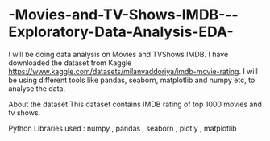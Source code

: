# -Movies-and-TV-Shows-IMDB---Exploratory-Data-Analysis-EDA-
I will be doing data analysis on Movies and TVShows IMDB. I have downloaded the dataset from Kaggle https://www.kaggle.com/datasets/milanvaddoriya/imdb-movie-rating. I will be using different tools like pandas, seaborn, matplotlib and numpy etc, to analyse the data.

About the dataset
This dataset contains IMDB rating of top 1000 movies and tv shows.

Python Libraries used : numpy , pandas , seaborn , plotly , matplotlib
